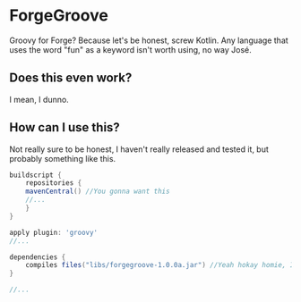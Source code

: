 # ForgeGroove
Groovy for Forge? Because let's be honest, screw Kotlin. Any language that uses the word "fun" as a keyword isn't worth using, no way José.

## Does this even work?
I mean, I dunno.

## How can I use this?
Not really sure to be honest, I haven't really released and tested it, but probably something like this.

```groovy
buildscript {
	repositories {
	mavenCentral() //You gonna want this
	//...
	}
}

apply plugin: 'groovy'
//...

dependencies {
	compiles files("libs/forgegroove-1.0.0a.jar") //Yeah hokay homie, I don't have a maven, I don't know how to use maven, I don't even know how to spell maven. In theory CurseForge has an automatic maven or somethin' but not even Jesus can help you figure out how to use that. Just download the damn file or something. Not like this is experimental anyway.
}

//...
```
